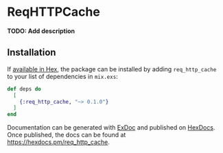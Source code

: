 # ReqHTTPCache

**TODO: Add description**

## Installation

If [available in Hex](https://hex.pm/docs/publish), the package can be installed
by adding `req_http_cache` to your list of dependencies in `mix.exs`:

```elixir
def deps do
  [
    {:req_http_cache, "~> 0.1.0"}
  ]
end
```

Documentation can be generated with [ExDoc](https://github.com/elixir-lang/ex_doc)
and published on [HexDocs](https://hexdocs.pm). Once published, the docs can
be found at <https://hexdocs.pm/req_http_cache>.

